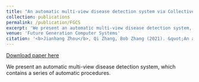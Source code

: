 ```yaml
---
title: "An automatic multi-view disease detection system via Collective Deep Region-based Feature Representation"
collection: publications
permalink: /publication/FGCS
excerpt: 'We present an automatic multi-view disease detection system, which contains a series of automatic procedures.'
venue: 'Future Generation Computer Systems'
citation: '<b>Jianhang Zhou</b>, Qi Zhang, Bob Zhang (2021). &quot;An automatic multi-view disease detection system via Collective Deep Region-based Feature Representation.&quot; <i>Future Generation Computer Systems</i>. 107, 59-75.'
---
```


[Download paper here](https://www.sciencedirect.com/science/article/pii/S0167739X20303897)

We present an automatic multi-view disease detection system, which contains a series of automatic procedures.
